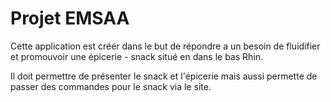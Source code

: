 # Projet EMSAA

Cette application est créér dans le but de répondre a un besoin de fluidifier et promouvoir une épicerie - snack situé en dans le bas Rhin. 

Il doit permettre de présenter le snack et l'épicerie mais aussi permette de passer des commandes pour le snack via le site. 


